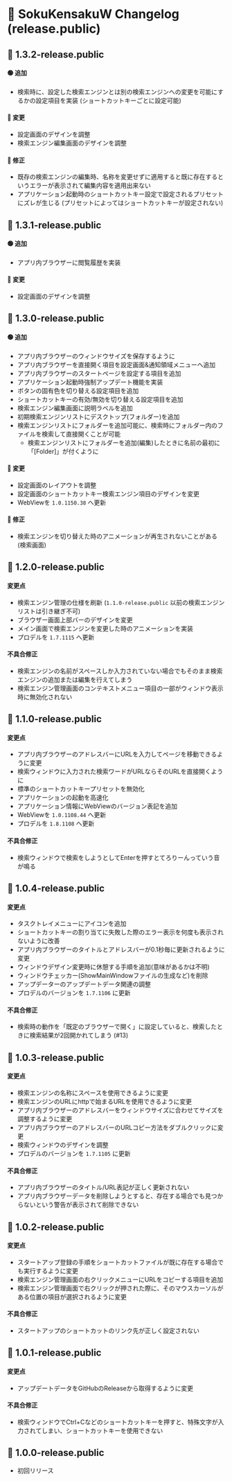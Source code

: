 # 📜 SokuKensakuW Changelog (release.public)

## 🚀 1.3.2-release.public
#### 🟢 追加
- 検索時に、設定した検索エンジンとは別の検索エンジンへの変更を可能にするかの設定項目を実装 (ショートカットキーごとに設定可能)

#### 🔁 変更
- 設定画面のデザインを調整
- 検索エンジン編集画面のデザインを調整

#### 🔧 修正
- 既存の検索エンジンの編集時、名称を変更せずに適用すると既に存在するというエラーが表示されて編集内容を適用出来ない
- アプリケーション起動時のショートカットキー設定で設定されるプリセットにズレが生じる (プリセットによってはショートカットキーが設定されない)

## 🚀 1.3.1-release.public
#### 🟢 追加
- アプリ内ブラウザーに閲覧履歴を実装

#### 🔁 変更
- 設定画面のデザインを調整

## 🚀 1.3.0-release.public
#### 🟢 追加
- アプリ内ブラウザーのウィンドウサイズを保存するように
- アプリ内ブラウザーを直接開く項目を設定画面&通知領域メニューへ追加
- アプリ内ブラウザーのスタートページを設定する項目を追加
- アプリケーション起動時強制アップデート機能を実装
- ボタンの固有色を切り替える設定項目を追加
- ショートカットキーの有効/無効を切り替える設定項目を追加
- 検索エンジン編集画面に説明ラベルを追加
- 初期検索エンジンリストにデスクトップ(フォルダー)を追加
- 検索エンジンリストにフォルダーを追加可能に、検索時にフォルダー内のファイルを検索して直接開くことが可能
  - 検索エンジンリストにフォルダーを追加(編集)したときに名前の最初に「[Folder]」が付くように

#### 🔁 変更
- 設定画面のレイアウトを調整
- 設定画面のショートカットキー検索エンジン項目のデザインを変更
- WebViewを `1.0.1150.38` へ更新

#### 🔧 修正
- 検索エンジンを切り替えた時のアニメーションが再生されないことがある (検索画面)

## 🚀 1.2.0-release.public
#### 変更点
- 検索エンジン管理の仕様を刷新 (`1.1.0-release.public` 以前の検索エンジンリストは引き継ぎ不可)
- ブラウザー画面上部バーのデザインを変更
- メイン画面で検索エンジンを変更した時のアニメーションを実装
- プロデルを `1.7.1115` へ更新

#### 不具合修正
- 検索エンジンの名前がスペースしか入力されていない場合でもそのまま検索エンジンの追加または編集を行えてしまう
- 検索エンジン管理画面のコンテキストメニュー項目の一部がウィンドウ表示時に無効化されない

## 🚀 1.1.0-release.public
#### 変更点
- アプリ内ブラウザーのアドレスバーにURLを入力してページを移動できるように変更
- 検索ウィンドウに入力された検索ワードがURLならそのURLを直接開くように
- 標準のショートカットキープリセットを無効化
- アプリケーションの起動を高速化
- アプリケーション情報にWebViewのバージョン表記を追加
- WebViewを `1.0.1108.44` へ更新
- プロデルを `1.8.1108` へ更新

#### 不具合修正
- 検索ウィンドウで検索をしようとしてEnterを押すとてろりーんっていう音が鳴る

## 🚀 1.0.4-release.public
#### 変更点
- タスクトレイメニューにアイコンを追加
- ショートカットキーの割り当てに失敗した際のエラー表示を何度も表示されないように改善
- アプリ内ブラウザーのタイトルとアドレスバーが0.1秒毎に更新されるように変更
- ウィンドウデザイン変更時に休憩する手順を追加(意味があるかは不明)
- ウィンドウチェッカー(ShowMainWindowファイルの生成など)を削除
- アップデーターのアップデートデータ関連の調整
- プロデルのバージョンを `1.7.1106` に更新

#### 不具合修正
- 検索時の動作を「既定のブラウザーで開く」に設定していると、検索したときに検索結果が2回開かれてしまう (#13)

## 🚀 1.0.3-release.public
#### 変更点
- 検索エンジンの名称にスペースを使用できるように変更
- 検索エンジンのURLにhttpで始まるURLを使用できるように変更
- アプリ内ブラウザーのアドレスバーをウィンドウサイズに合わせてサイズを調整するように変更
- アプリ内ブラウザーのアドレスバーのURLコピー方法をダブルクリックに変更
- 検索ウィンドウのデザインを調整
- プロデルのバージョンを `1.7.1105` に更新

#### 不具合修正
- アプリ内ブラウザーのタイトル/URL表記が正しく更新されない
- アプリ内ブラウザーデータを削除しようとすると、存在する場合でも見つからないという警告が表示されて削除できない

## 🚀 1.0.2-release.public
#### 変更点
- スタートアップ登録の手順をショートカットファイルが既に存在する場合でも実行するように変更
- 検索エンジン管理画面の右クリックメニューにURLをコピーする項目を追加
- 検索エンジン管理画面で右クリックが押された際に、そのマウスカーソルがある位置の項目が選択されるように変更

#### 不具合修正
- スタートアップのショートカットのリンク先が正しく設定されない

## 🚀 1.0.1-release.public
#### 変更点
- アップデートデータをGitHubのReleaseから取得するように変更
#### 不具合修正
- 検索ウィンドウでCtrl+Cなどのショートカットキーを押すと、特殊文字が入力されてしまい、ショートカットキーを使用できない

## 🚀 1.0.0-release.public
- 初回リリース
